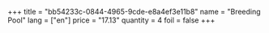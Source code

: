 +++
title = "bb54233c-0844-4965-9cde-e8a4ef3e11b8"
name = "Breeding Pool"
lang = ["en"]
price = "17.13"
quantity = 4
foil = false
+++
